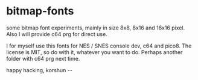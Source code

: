 # bitmap-fonts
some bitmap font experiments, mainly in size 8x8, 8x16 and 16x16 pixel.
Also I will provide c64 prg for direct use.

I for myself use this fonts for NES / SNES console dev, c64 and pico8. 
The license is MIT, so do with it, whatever you want to do. 
Perhaps another folder with c64 prg next time.

happy hacking, 
korshun --

